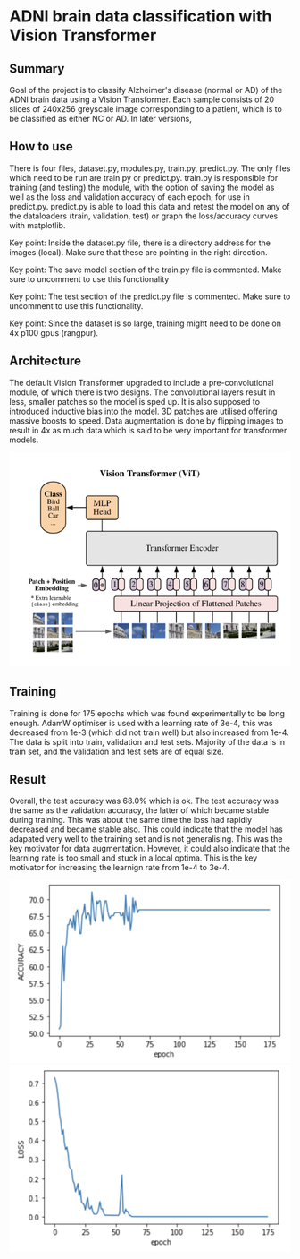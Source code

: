 # ADNI brain data classification with Vision Transformer

## Summary

Goal of the project is to classify Alzheimer's disease (normal or AD) of the ADNI 
brain data using a Vision Transformer. Each sample consists of 20 slices of 240x256 
greyscale image corresponding to a patient, which is to be classified as either NC 
or AD. In later versions, 

## How to use

There is four files, dataset.py, modules.py, train.py, predict.py. The only files which
need to be run are train.py or predict.py. train.py is responsible for training (and 
testing) the module, with the option of saving the model as well as the loss and 
validation accuracy of each epoch, for use in predict.py. predict.py is able to load 
this data and retest the model on any of the dataloaders (train, validation, test) or 
graph the loss/accuracy curves with matplotlib.

Key point: Inside the dataset.py file, there is a directory address for the images 
(local). Make sure that these are pointing in the right direction. 

Key point: The save model section of the train.py file is commented. Make sure to
uncomment to use this functionality

Key point: The test section of the predict.py file is commented. Make sure to uncomment
to use this functionality.

Key point: Since the dataset is so large, training might need to be done on 4x p100 gpus
(rangpur).

## Architecture

The default Vision Transformer upgraded to include a pre-convolutional module, of 
which there is two designs. The convolutional layers result in less, smaller patches 
so the model is sped up. It is also supposed to introduced inductive bias into the 
model. 3D patches are utilised offering massive boosts to speed. Data augmentation is 
done by flipping images to result in 4x as much data which is said to be very important 
for transformer models.

![Basic Transformer Model](extra/ViT.png)

## Training

Training is done for 175 epochs which was found experimentally to be long enough. 
AdamW optimiser is used with a learning rate of 3e-4, this was decreased from 1e-3 
(which did not train well) but also increased from 1e-4. The data is split into train, 
validation and test sets. Majority of the data is in train set, and the validation and
test sets are of equal size.

## Result

Overall, the test accuracy was 68.0% which is ok. The test accuracy was
the same as the validation accuracy, the latter of which became stable during training. 
This was about the same time the loss had rapidly decreased and became stable also. 
This could indicate that the model has adapated very well to the training set and is 
not generalising. This was the key motivator for data augmentation. However, it could 
also indicate that the learning rate is too small and stuck in a local optima. This 
is the key motivator for increasing the learnign rate from 1e-4 to 3e-4.

![Validation accuracy and epoch](extra/acc.png)
![Loss and epoch](extra/loss.png)